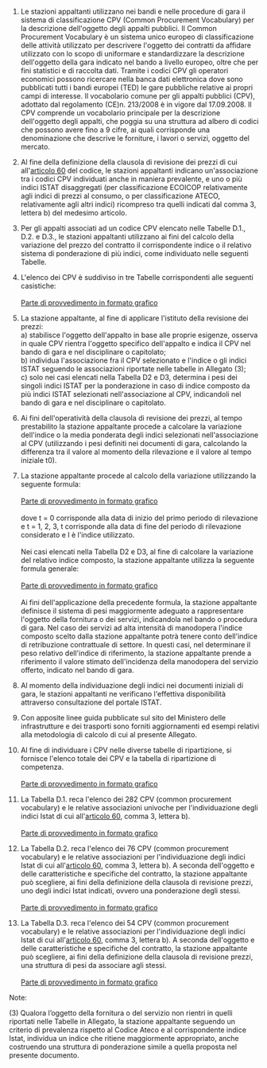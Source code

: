 1. Le stazioni appaltanti utilizzano nei bandi e nelle procedure di gara il sistema di classificazione CPV (Common Procurement Vocabulary) per la descrizione dell'oggetto degli appalti pubblici. Il Common Procurement Vocabulary è un sistema unico europeo di classificazione delle attività utilizzato per descrivere l'oggetto dei contratti da affidare utilizzato con lo scopo di uniformare e standardizzare la descrizione dell'oggetto della gara indicato nel bando a livello europeo, oltre che per fini statistici e di raccolta dati. Tramite i codici CPV gli operatori economici possono ricercare nella banca dati elettronica dove sono pubblicati tutti i bandi europei (TED) le gare pubbliche relative ai propri campi di interesse. Il vocabolario comune per gli appalti pubblici (CPV), adottato dal regolamento (CE)n. 213/2008 è in vigore dal 17.09.2008. Il CPV comprende un vocabolario principale per la descrizione dell'oggetto degli appalti, che poggia su una struttura ad albero di codici che possono avere fino a 9 cifre, ai quali corrisponde una denominazione che descrive le forniture, i lavori o servizi, oggetto del mercato. 

2. Al fine della definizione della clausola di revisione dei prezzi di cui all'[articolo 60](/index.html?article=articolo-60&version=2) del codice, le stazioni appaltanti indicano un'associazione tra i codici CPV individuati anche in maniera prevalente, e uno o più indici ISTAT disaggregati (per classificazione ECOICOP relativamente agli indici di prezzi al consumo, o per classificazione ATECO, relativamente agli altri indici) ricompreso tra quelli indicati dal comma 3, lettera b) del medesimo articolo. 

3. Per gli appalti associati ad un codice CPV elencato nelle Tabelle D.1., D.2. e D.3., le stazioni appaltanti utilizzano ai fini del calcolo della variazione del prezzo del contratto il corrispondente indice o il relativo sistema di ponderazione di più indici, come individuato nelle seguenti Tabelle. 

4. L'elenco dei CPV è suddiviso in tre Tabelle corrispondenti alle seguenti casistiche:<br><br>[Parte di provvedimento in formato grafico](https://www.gazzettaufficiale.it/do/atto/serie_generale/caricaPdf?cdimg=24G0023100000860110004&dgu=2024-12-31&art.dataPubblicazioneGazzetta=2024-12-31&art.codiceRedazionale=24G00231&art.num=86&art.tiposerie=SG)

5. La stazione appaltante, al fine di applicare l'istituto della revisione dei prezzi: <br>a) stabilisce l'oggetto dell'appalto in base alle proprie esigenze, osserva in quale CPV rientra l'oggetto specifico dell'appalto e indica il CPV nel bando di gara e nel disciplinare o capitolato; <br>b) individua l'associazione fra il CPV selezionato e l'indice o gli indici ISTAT seguendo le associazioni riportate nelle tabelle in Allegato (3); <br>c) solo nei casi elencati nella Tabella D2 e D3, determina i pesi dei singoli indici ISTAT per la ponderazione in caso di indice composto da più indici ISTAT selezionati nell'associazione al CPV, indicandoli nel bando di gara e nel disciplinare o capitolato. 

6. Ai fini dell'operatività della clausola di revisione dei prezzi, al tempo prestabilito la stazione appaltante procede a calcolare la variazione dell'indice o la media ponderata degli indici selezionati nell'associazione al CPV (utilizzando i pesi definiti nei documenti di gara, calcolando la differenza tra il valore al momento della rilevazione e il valore al tempo iniziale t0). 

7. La stazione appaltante procede al calcolo della variazione utilizzando la seguente formula:<br><br>[Parte di provvedimento in formato grafico](https://www.gazzettaufficiale.it/do/atto/serie_generale/caricaPdf?cdimg=24G0023100000860110005&dgu=2024-12-31&art.dataPubblicazioneGazzetta=2024-12-31&art.codiceRedazionale=24G00231&art.num=86&art.tiposerie=SG)<br><br>dove t = 0 corrisponde alla data di inizio del primo periodo di rilevazione e t = 1, 2, 3, t corrisponde alla data di fine del periodo di rilevazione considerato e I è l'indice utilizzato.<br><br>Nei casi elencati nella Tabella D2 e D3, al fine di calcolare la variazione del relativo indice composto, la stazione appaltante utilizza la seguente formula generale:<br><br>[Parte di provvedimento in formato grafico](https://www.gazzettaufficiale.it/do/atto/serie_generale/caricaPdf?cdimg=24G0023100000860110006&dgu=2024-12-31&art.dataPubblicazioneGazzetta=2024-12-31&art.codiceRedazionale=24G00231&art.num=86&art.tiposerie=SG)<br><br>Ai fini dell'applicazione della precedente formula, la stazione appaltante definisce il sistema di pesi maggiormente adeguato a rappresentare l'oggetto della fornitura o dei servizi, indicandola nel bando o procedura di gara. Nel caso dei servizi ad alta intensità di manodopera l'indice composto scelto dalla stazione appaltante potrà tenere conto dell'indice di retribuzione contrattuale di settore. In questi casi, nel determinare il peso relativo dell'indice di riferimento, la stazione appaltante prende a riferimento il valore stimato dell'incidenza della manodopera del servizio offerto, indicato nel bando di gara. 

8. Al momento della individuazione degli indici nei documenti iniziali di gara, le stazioni appaltanti ne verificano l'effettiva disponibilità attraverso consultazione del portale ISTAT. 

9. Con apposite linee guida pubblicate sul sito del Ministero delle infrastrutture e dei trasporti sono forniti aggiornamenti ed esempi relativi alla metodologia di calcolo di cui al presente Allegato. 

10. Al fine di individuare i CPV nelle diverse tabelle di ripartizione, si fornisce l'elenco totale dei CPV e la tabella di ripartizione di competenza.<br><br>[Parte di provvedimento in formato grafico](https://www.gazzettaufficiale.it/do/atto/serie_generale/caricaPdf?cdimg=24G0023100000860110007&dgu=2024-12-31&art.dataPubblicazioneGazzetta=2024-12-31&art.codiceRedazionale=24G00231&art.num=86&art.tiposerie=SG)

11. La Tabella D.1. reca l'elenco dei 282 CPV (common procurement vocabulary) e le relative associazioni univoche per l'individuazione degli indici Istat di cui all'[articolo 60](/index.html?article=articolo-60&version=2), comma 3, lettera b). <br><br>[Parte di provvedimento in formato grafico](https://www.gazzettaufficiale.it/do/atto/serie_generale/caricaPdf?cdimg=24G0023100000860110008&dgu=2024-12-31&art.dataPubblicazioneGazzetta=2024-12-31&art.codiceRedazionale=24G00231&art.num=86&art.tiposerie=SG)

12. La Tabella D.2. reca l'elenco dei 76 CPV (common procurement vocabulary) e le relative associazioni per l'individuazione degli indici Istat di cui all'[articolo 60](/index.html?article=articolo-60&version=2), comma 3, lettera b). A seconda dell'oggetto e delle caratteristiche e specifiche del contratto, la stazione appaltante può scegliere, ai fini della definizione della clausola di revisione prezzi, uno degli indici Istat indicati, ovvero una ponderazione degli stessi.<br><br>[Parte di provvedimento in formato grafico](https://www.gazzettaufficiale.it/do/atto/serie_generale/caricaPdf?cdimg=24G0023100000860110009&dgu=2024-12-31&art.dataPubblicazioneGazzetta=2024-12-31&art.codiceRedazionale=24G00231&art.num=86&art.tiposerie=SG)

13. La Tabella D.3. reca l'elenco dei 54 CPV (common procurement vocabulary) e le relative associazioni per l'individuazione degli indici Istat di cui all'[articolo 60](/index.html?article=articolo-60&version=2), comma 3, lettera b). A seconda dell'oggetto e delle caratteristiche e specifiche del contratto, la stazione appaltante può scegliere, ai fini della definizione della clausola di revisione prezzi, una struttura di pesi da associare agli stessi. <br><br>[Parte di provvedimento in formato grafico](https://www.gazzettaufficiale.it/do/atto/serie_generale/caricaPdf?cdimg=24G0023100000860110010&dgu=2024-12-31&art.dataPubblicazioneGazzetta=2024-12-31&art.codiceRedazionale=24G00231&art.num=86&art.tiposerie=SG)

Note:

(3) Qualora l’oggetto della fornitura o del servizio non rientri in quelli riportati nelle Tabelle in Allegato, la stazione appaltante seguendo un criterio di prevalenza rispetto al Codice Ateco e al corrispondente indice Istat, individua un indice che ritiene maggiormente appropriato, anche costruendo una struttura di ponderazione simile a quella proposta nel presente documento.